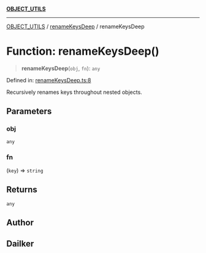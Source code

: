 [**OBJECT_UTILS**](../../README.md)

***

[OBJECT_UTILS](../../README.md) / [renameKeysDeep](../README.md) / renameKeysDeep

# Function: renameKeysDeep()

> **renameKeysDeep**(`obj`, `fn`): `any`

Defined in: [renameKeysDeep.ts:8](https://github.com/dailker/everyutil/blob/0ec5ce08552e5059ec58e2975404aeb74a6202b1/src/object/renameKeysDeep.ts#L8)

Recursively renames keys throughout nested objects.

## Parameters

### obj

`any`

### fn

(`key`) => `string`

## Returns

`any`

## Author

## Dailker
